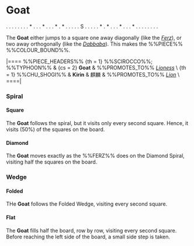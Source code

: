 # Goat

<div class = "movement">
. . . . . . .
. * . . . * .
. . * . * . .
. . . S . . .
. . * . * . .
. * . . . * .
. . . . . . .
</div>

The **Goat** either jumps to a square one away diagonally
(like the [*Ferz*](ferz.html)), or two away orthogonally
(like the [*Dabbaba*](dabbaba.html)). This makes the
%%PIECE%% %%COLOUR_BOUND%%.

|====
%%PIECE_HEADERS%%
  {th = 1}  %%SCIROCCO%%; %%TYPHOON%%
& {cs = 2}  **Goat**
&           %%PROMOTES_TO%% [*Lioness*](lioness.html) \\
  {th = 1}  %%CHU_SHOGI%%
&           **Kirin** & &#x9E92;&#x9E9F;
&           %%PROMOTES_TO%% [*Lion*](lioness.html?piece=lion) \\
====|

### Spiral

#### Square

The **Goat** follows the spiral, but it visits only every second square.
Hence, it visits \(50\%\) of the squares on the board.

#### Diamond

The **Goat** moves exactly as the %%FERZ%% does on the Diamond Spiral,
visiting half the squares on the board.

### Wedge

#### Folded

THe **Goat** follows the Folded Wedge, visiting every second square.

#### Flat

The **Goat** fills half the board, row by row, visiting every second
square. Before reaching the left side of the board, a small side step
is taken.
